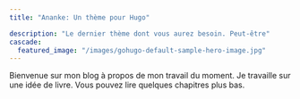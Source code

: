 ```yaml
---
title: "Ananke: Un thème pour Hugo"

description: "Le dernier thème dont vous aurez besoin. Peut-être"
cascade:
  featured_image: "/images/gohugo-default-sample-hero-image.jpg"
---
```


Bienvenue sur mon blog à propos de mon travail du moment. Je travaille sur une idée de livre. Vous pouvez lire quelques chapitres plus bas.

